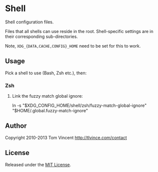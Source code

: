 # Shell

Shell configuration files.

Files that all shells can use reside in the root. Shell-specific settings are in
their corresponding sub-directories.

Note, `XDG_{DATA,CACHE,CONFIG}_HOME` need to be set for this to work.

## Usage

Pick a shell to use (Bash, Zsh etc.), then:

### Zsh

1. Link the fuzzy match global ignore:

    ln -s "$XDG_CONFIG_HOME/shell/zsh/fuzzy-match-global-ignore" "$HOME/.global.fuzzy-match-ignore"

## Author

Copyright 2010-2013 Tom Vincent <http://tlvince.com/contact>

## License

Released under the [MIT License][license].

  [license]: http://tlvince.mit-license.org/
